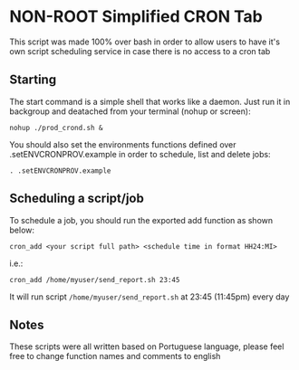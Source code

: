 # NON-ROOT Simplified CRON Tab

This script was made 100% over bash in order to allow users to have it's own script scheduling service in case there is no access to a cron tab

## Starting
The start command is a simple shell that works like a daemon. 
Just run it in backgroup and deatached from your terminal (nohup or screen):
```
nohup ./prod_crond.sh &
```

You should also set the environments functions defined over .setENVCRONPROV.example in order to schedule, list and delete jobs:
```
. .setENVCRONPROV.example
```



## Scheduling a script/job
To schedule a job, you should run the exported add function as shown below:
```
cron_add <your script full path> <schedule time in format HH24:MI>
```
i.e.:
```
cron_add /home/myuser/send_report.sh 23:45
```
It will run script `/home/myuser/send_report.sh` at 23:45 (11:45pm) every day

## Notes
These scripts were all written based on Portuguese language, please feel free to change function names and comments to english 
